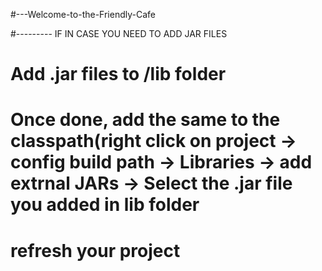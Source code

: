 #---Welcome-to-the-Friendly-Cafe


#--------- IF IN CASE YOU NEED TO ADD JAR FILES
# Add .jar files to /lib folder
# Once done, add the same to the classpath(right click on project -> config build path -> Libraries -> add extrnal JARs -> Select the .jar file you added in lib folder 
# refresh your project